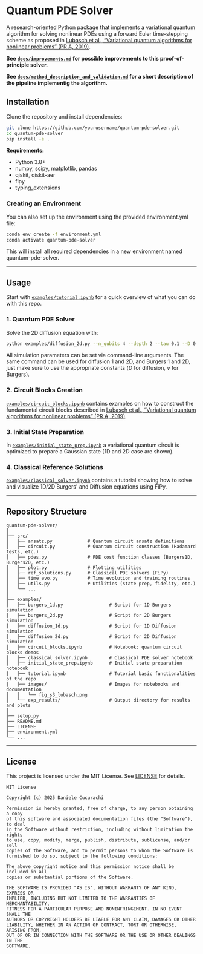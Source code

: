 
# Quantum PDE Solver

A research-oriented Python package that implements a variational quantum algorithm for solving nonlinear PDEs using a forward Euler time-stepping scheme as proposed in [Lubasch et al., “Variational quantum algorithms for nonlinear problems” (PR A, 2019)](https://arxiv.org/pdf/1907.09032).

**See [`docs/improvements.md`](https://github.com/DanieleCucurachi/quantum-pde-solver/blob/main/docs/improvements.md) for possible improvements to this proof-of-principle solver.**

**See [`docs/method_description_and_validation.md`](https://github.com/DanieleCucurachi/quantum-pde-solver/blob/main/docs/method_description_and_validation.md) for a short description of the pipeline implementig the algorithm.**

## Installation

Clone the repository and install dependencies:

```bash
git clone https://github.com/yourusername/quantum-pde-solver.git
cd quantum-pde-solver
pip install -e .
```

**Requirements:**  
- Python 3.8+
- numpy, scipy, matplotlib, pandas
- qiskit, qiskit-aer
- fipy
- typing_extensions

### Creating an Environment
You can also set up the environment using the provided environment.yml file:
```bash
conda env create -f environment.yml
conda activate quantum-pde-solver
```
This will install all required dependencies in a new environment named quantum-pde-solver.

---

## Usage

Start with [`examples/tutorial.ipynb`](https://github.com/DanieleCucurachi/quantum-pde-solver/blob/main/examples/tutorial.ipynb) for a quick overview of what you can do with this repo.

### 1. Quantum PDE Solver

Solve the 2D diffusion equation with:

```bash
python examples/diffusion_2d.py --n_qubits 4 --depth 2 --tau 0.1 --D 0.1 --tmax 5.0 --sigma 0.15 --seed 42
```

All simulation parameters can be set via command-line arguments. The same command can be used for diffusion 1 and 2D, and Burgers 1 and 2D, just make sure to use the appropriate constants ($D$ for diffusion, $\nu$ for Burgers).

### 2. Circuit Blocks Creation

[`examples/circuit_blocks.ipynb`](https://github.com/DanieleCucurachi/quantum-pde-solver/blob/main/examples/circuit_blocks.ipynb) contains examples on how to construct the fundamental circuit blocks described in [Lubasch et al., “Variational quantum algorithms for nonlinear problems” (PR A, 2019)](https://arxiv.org/pdf/1907.09032).

### 3. Initial State Preparation

In [`examples/initial_state_prep.ipynb`](https://github.com/DanieleCucurachi/quantum-pde-solver/blob/main/examples/initial_state_prep.ipynb) a variational quantum circuit is optimized to prepare a Gaussian state (1D and 2D case are shown).

### 4. Classical Reference Solutions

[`examples/classical_solver.ipynb`](https://github.com/DanieleCucurachi/quantum-pde-solver/blob/main/examples/classical_solver.ipynb) contains a tutorial showing how to solve and visualize 1D/2D Burgers' and Diffusion equations using FiPy.

---

## Repository Structure

```
quantum-pde-solver/
│
├── src/
│   ├── ansatz.py             # Quantum circuit ansatz definitions
│   ├── circuit.py            # Quantum circuit construction (Hadamard tests, etc.)
│   ├── pdes.py               # PDE cost function classes (Burgers1D, Burgers2D, etc.)
│   ├── plot.py               # Plotting utilities
│   ├── ref_solutions.py      # Classical PDE solvers (FiPy)
│   ├── time_evo.py           # Time evolution and training routines
│   ├── utils.py              # Utilities (state prep, fidelity, etc.)
│   └── ...
│
├── examples/
│   ├── burgers_1d.py                 # Script for 1D Burgers simulation
│   ├── burgers_2d.py                 # Script for 2D Burgers simulation
|   ├── diffusion_1d.py               # Script for 1D Diffusion simulation
│   ├── diffusion_2d.py               # Script for 2D Diffusion simulation
│   ├── circuit_blocks.ipynb          # Notebook: quantum circuit blocks demos
│   ├── classical_solver.ipynb        # Classical PDE solver notebook
│   ├── initial_state_prep.ipynb      # Initial state preparation notebook
|   ├── tutorial.ipynb                # Tutorial basic functionalities of the repo
│   ├── images/                       # Images for notebooks and documentation
│   │   └── fig_s3_lubasch.png
│   └── exp_results/                  # Output directory for results and plots
│
├── setup.py
├── README.md
├── LICENSE
├── environment.yml
└── ...
```

---

## License

This project is licensed under the MIT License. See [LICENSE](LICENSE) for details.

```
MIT License

Copyright (c) 2025 Daniele Cucurachi

Permission is hereby granted, free of charge, to any person obtaining a copy
of this software and associated documentation files (the "Software"), to deal
in the Software without restriction, including without limitation the rights
to use, copy, modify, merge, publish, distribute, sublicense, and/or sell
copies of the Software, and to permit persons to whom the Software is
furnished to do so, subject to the following conditions:

The above copyright notice and this permission notice shall be included in all
copies or substantial portions of the Software.

THE SOFTWARE IS PROVIDED "AS IS", WITHOUT WARRANTY OF ANY KIND, EXPRESS OR
IMPLIED, INCLUDING BUT NOT LIMITED TO THE WARRANTIES OF MERCHANTABILITY,
FITNESS FOR A PARTICULAR PURPOSE AND NONINFRINGEMENT. IN NO EVENT SHALL THE
AUTHORS OR COPYRIGHT HOLDERS BE LIABLE FOR ANY CLAIM, DAMAGES OR OTHER
LIABILITY, WHETHER IN AN ACTION OF CONTRACT, TORT OR OTHERWISE, ARISING FROM,
OUT OF OR IN CONNECTION WITH THE SOFTWARE OR THE USE OR OTHER DEALINGS IN THE
SOFTWARE.
```
